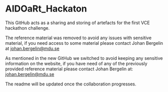# AIDOaRt_Hackaton

This GitHub acts as a sharing and storing of artefacts for the first VCE hackathon challenge.

The reference material was removed to avoid any issues with sensitive material, if you need access to some material please contact Johan Bergelin at johan.bergelin@mdu.se

As mentioned in the new GitHub we switched to avoid keeping any sensitive information on the website, if you have need of any of the previously provided reference material please contact Johan Bergelin at: 
johan.bergelin@mdu.se

The readme will be updated once the collaboration progresses.
